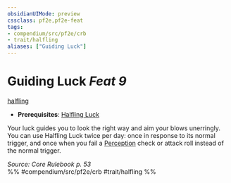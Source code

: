 ```yaml
---
obsidianUIMode: preview
cssclass: pf2e,pf2e-feat
tags:
- compendium/src/pf2e/crb
- trait/halfling
aliases: ["Guiding Luck"]
---
```

# Guiding Luck  *Feat 9*  
[halfling](../../rules/traits/halfling.md)  

- **Prerequisites**: [Halfling Luck](halfling-luck.md)

Your luck guides you to look the right way and aim your blows unerringly. You can use Halfling Luck twice per day: once in response to its normal trigger, and once when you fail a [Perception](../skills.md#Perception) check or attack roll instead of the normal trigger.

*Source: Core Rulebook p. 53*  
%% #compendium/src/pf2e/crb #trait/halfling %%